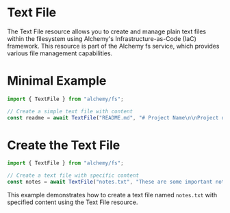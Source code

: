 # Text File

The Text File resource allows you to create and manage plain text files within the filesystem using Alchemy's Infrastructure-as-Code (IaC) framework. This resource is part of the Alchemy fs service, which provides various file management capabilities.

# Minimal Example

```ts
import { TextFile } from "alchemy/fs";

// Create a simple text file with content
const readme = await TextFile("README.md", "# Project Name\n\nProject description goes here.");
```

# Create the Text File

```ts
import { TextFile } from "alchemy/fs";

// Create a text file with specific content
const notes = await TextFile("notes.txt", "These are some important notes.");
```

This example demonstrates how to create a text file named `notes.txt` with specified content using the Text File resource.